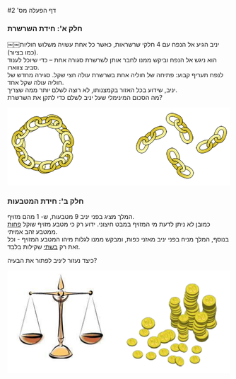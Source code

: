 #דף הפעלה מס' 2

### חלק א': חידת השרשרת

יניב הגיע אל הנפח עם 4 חלקי שרשראות, כאשר כל אחת עשויה משלוש חוליות￼￼ (כמו בציור).  
 הוא ניגש אל הנפח וביקש ממנו לחבר אותן לשרשרת סגורה אחת – כדי שיוכל לענוד סביב צווארו.  
לנפח תעריף קבוע: פתיחה של חוליה אחת בשרשרת עולה חצי שקל. סגירה מחדש של חוליה עולה שקל אחד.   
יניב, שידוע בכל האזור בקמצנותו, לא רוצה לשלם יותר ממה שצריך.   
מה הסכום המינימלי שעל יניב לשלם כדי לתקן את השרשרת?

<div id="container" align="center">
  <img class="img-responsive" src="img05.png" title=""/>
</div>


### חלק ב': חידת המטבעות

 המלך מציג בפני יניב 9 מטבעות, ש- 1 מהם מזויף.   
 כמובן לא ניתן לדעת מי המזויף במבט חיצוני. ידוע רק כי מטבע מזויף שוקל <u>פחות</u> ממטבע זהב אמיתי.   
 בנוסף, המלך מניח בפני יניב מאזני כפות, ומבקש ממנו לגלות מיהו המטבע המזויף - וכל זאת רק <u>בשתי</u> 
  שקילות בלבד.
 
כיצד נעזור ליניב לפתור את הבעיה?
 
<div id="container" align="center">
  <img class="img-responsive" src="img06.png" title=""/>
</div>